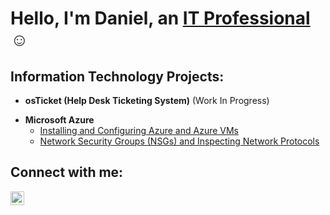 <h1>Hello, I'm Daniel, an <a href="https://linkedin.com/in/daniel-arenas-jr">IT Professional</a>☺</h1>

<h2> Information Technology Projects:</h2>

- <b>osTicket (Help Desk Ticketing System)</b> (Work In Progress)
<!--
  - [osTicket: Prerequisites and Installation](https://github.com/DanniiArenas/osticket-prereqs)
  - [osTicket: Post-Installation Configuration](https://github.com/DanniiArenas/post-install-config)
  - [osTicket: Ticket Lifecycle Examples](https://github.com/DanniiArenas/ticket-lifecycle)
-->
- <b>Microsoft Azure</b>
  - [Installing and Configuring Azure and Azure VMs](https://github.com/DanniiArenas/azure-install) 
  - [Network Security Groups (NSGs) and Inspecting Network Protocols](https://github.com/DanniiArenas/azure-network-protocols)
<!--
  - [Configuring On-premises Active Directory within Azure VMs](https://github.com/DanniiArenas/configure-ad) -->

<h2>Connect with me:</h2>

[<img align="left" alt="daniel-arenas-jr | LinkedIn" width="22px" src="https://cdn.jsdelivr.net/npm/simple-icons@v3/icons/linkedin.svg" />][linkedin]


[linkedin]: https://linkedin.com/in/daniel-arenas-jr

<!--
**DanniiArenas/DanniiArenas** is a ✨ _special_ ✨ repository because its `README.md` (this file) appears on your GitHub profile.

Here are some ideas to get you started:

- 🔭 I’m currently working on ...
- 🌱 I’m currently learning ...
- 👯 I’m looking to collaborate on ...
- 🤔 I’m looking for help with ...
- 💬 Ask me about ...
- 📫 How to reach me: ...
- 😄 Pronouns: ...
- ⚡ Fun fact: ...
-->
